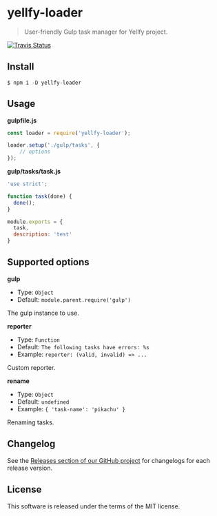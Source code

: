 # yellfy-loader

> User-friendly Gulp task manager for Yellfy project.

[![Travis Status](https://travis-ci.org/mrmlnc/yellfy-loader.svg?branch=master)](https://travis-ci.org/mrmlnc/yellfy-loader)

## Install

```shell
$ npm i -D yellfy-loader
```

## Usage

**gulpfile.js**

```js
const loader = require('yellfy-loader');

loader.setup('./gulp/tasks', {
	// options
});
```

**gulp/tasks/task.js**

```js
'use strict';

function task(done) {
  done();
}

module.exports = {
  task,
  description: 'test'
}
```

## Supported options

**gulp**

  * Type: `Object`
  * Default: `module.parent.require('gulp')`

The gulp instance to use.

**reporter**

  * Type: `Function`
  * Default: `The following tasks have errors: %s`
  * Example: `reporter: (valid, invalid) => ...`

Custom reporter.

**rename**

  * Type: `Object`
  * Default: `undefined`
  * Example: `{ 'task-name': 'pikachu' }`

Renaming tasks.

## Changelog

See the [Releases section of our GitHub project](https://github.com/mrmlnc/yellfy-loader/releases) for changelogs for each release version.

## License

This software is released under the terms of the MIT license.
